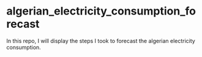 # algerian_electricity_consumption_forecast
In this repo, I will display the steps I took to forecast the algerian electricity consumption.

